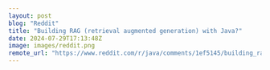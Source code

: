 ```yaml
---
layout: post
blog: "Reddit"
title: "Building RAG (retrieval augmented generation) with Java?"
date: 2024-07-29T17:13:48Z
image: images/reddit.png
remote_url: "https://www.reddit.com/r/java/comments/1ef5145/building_rag_retrieval_augmented_generation_with/"
---
```

